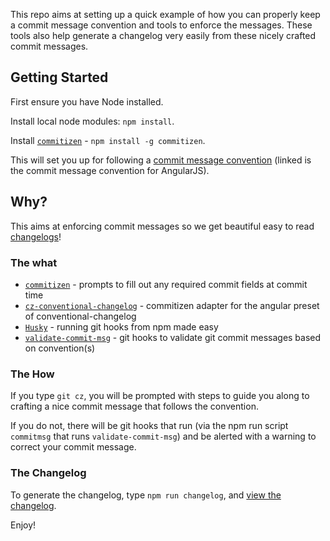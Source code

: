 This repo aims at setting up a quick example of how you can properly keep a commit message convention and tools to enforce the messages. These tools also help generate a changelog very easily from these nicely crafted commit messages.

## Getting Started

First ensure you have Node installed.

Install local node modules: `npm install`.

Install [`commitizen`](https://github.com/commitizen/cz-cli) - `npm install -g commitizen`.

This will set you up for following a [commit message convention](https://docs.google.com/document/d/1QrDFcIiPjSLDn3EL15IJygNPiHORgU1_OOAqWjiDU5Y/edit#heading=h.t7ifoyph8bd3) (linked is the commit message convention for AngularJS).

## Why?

This aims at enforcing commit messages so we get beautiful easy to read [changelogs](./CHANGELOG.md)!

### The what

* [`commitizen`](https://github.com/commitizen/cz-cli) - prompts to fill out any required commit fields at commit time
* [`cz-conventional-changelog`](https://github.com/commitizen/cz-conventional-changelog) - commitizen adapter for the angular preset of conventional-changelog
* [`Husky`](https://github.com/typicode/husky) - running git hooks from npm made easy
* [`validate-commit-msg`](https://github.com/kentcdodds/validate-commit-msg) - git hooks to validate git commit messages based on convention(s)

### The How

If you type `git cz`, you will be prompted with steps to guide you along to crafting a nice commit message that follows the convention.

If you do not, there will be git hooks that run (via the npm run script `commitmsg` that runs `validate-commit-msg`) and be alerted with a warning to correct your commit message.

### The Changelog

To generate the changelog, type `npm run changelog`, and [view the changelog](./CHANGELOG.md).

Enjoy!
